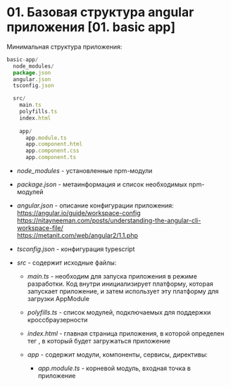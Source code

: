# 01. Базовая структура angular приложения [01. basic app]

Минимальная структура приложения:
```js
basic-app/
  node_modules/
  package.json
  angular.json
  tsconfig.json

  src/
    main.ts
    polyfills.ts
    index.html
		
    app/
      app.module.ts
      app.component.html
      app.component.css
      app.component.ts
```
- *node_modules* - установленные npm-модули
- *package.json* - метаинформация и список необходимых npm-модулей
- *angular.json* - описание конфигурации приложения:  
	https://angular.io/guide/workspace-config  
	https://nitayneeman.com/posts/understanding-the-angular-cli-workspace-file/  
	https://metanit.com/web/angular2/1.1.php  
- *tsconfig.json* - конфигурация typescript
- *src* - содержит исходные файлы:

	- *main.ts* - необходим для запуска приложения в режиме разработки. Код внутри инициализирует платформу, которая запускает приложение, и затем использует эту платформу для загрузки AppModule
	- *polyfills.ts* - список модулей, подключаемых для поддержки кроссбраузерности
	- *index.html* - главная страница приложения, в которой определен тег <app-root>, в который будет загружаться приложение
	- *app* - содержит модули, компоненты, сервисы, директивы:

		- *app.module.ts* - корневой модуль, входная точка в приложение